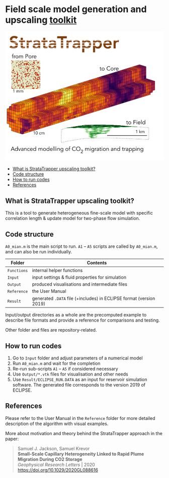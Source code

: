# Field scale model generation and upscaling [toolkit](https://github.com/ImperialCollegeLondon/StrataTrapper)

![StrataTrapper logo](./img/StrataTrapper.jpg)

* [What is StrataTrapper upscaling toolkit?](#what-is-stratatrapper-upscaling-toolkit)
* [Code structure](#code-structure)
* [How to run codes](#how-to-run-codes)
* [References](#references)

## What is StrataTrapper upscaling toolkit?

This is a tool to generate heterogeneous fine-scale model with specific correlation length & update model for two-phase flow simulation.

## Code structure

`A0_mian.m` is the main script to run.
`A1` – `A5` scripts are called by `A0_mian.m`, and can also be run individually.

|Folder     |Contents                                                            |
|-----------|--------------------------------------------------------------------|
|`Functions`|internal helper functions                                           |
|`Input`    |input settings & fluid properties for simulation                    |
|`Output`   |produced visualisations and intermediate files                      |
|`Reference`|the User Manual                                                     |
|`Result`   |generated `.DATA` file (+includes) in ECLIPSE format (version 2019) |

Input/output directories as a whole are the precomputed example
to describe file formats and provide a reference for comparisons and testing.

Other folder and files are repository-related.

## How to run codes

1. Go to `Input` folder and adjust parameters of a numerical model
2. Run `A0_mian.m` and wait for the completion
3. Re-run sub-scripts `A1` – `A5` if considered necessary
4. Use `Output/*.vtk` files for visualisation and other needs
5. Use `Result/ECLIPSE_RUN.DATA` as an input for reservoir simulation software.
  The generated file corresponds to the version 2019 of ECLIPSE.

## References

Please refer to the User Manual in the `Reference` folder
for more detailed description of the algorithm with visual examples.

More about motivation and theory behind the StrataTrapper approach in the paper:
> Samuel J. Jackson, Samuel Krevor\
> **Small-Scale Capillary Heterogeneity Linked to Rapid Plume Migration During CO2 Storage**\
> *Geophysical Research Letters* | 2020\
> <https://doi.org/10.1029/2020GL088616>
